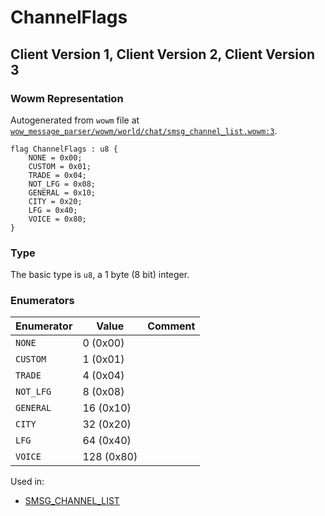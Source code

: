# ChannelFlags

## Client Version 1, Client Version 2, Client Version 3

### Wowm Representation

Autogenerated from `wowm` file at [`wow_message_parser/wowm/world/chat/smsg_channel_list.wowm:3`](https://github.com/gtker/wow_messages/tree/main/wow_message_parser/wowm/world/chat/smsg_channel_list.wowm#L3).

```rust,ignore
flag ChannelFlags : u8 {
    NONE = 0x00;
    CUSTOM = 0x01;
    TRADE = 0x04;
    NOT_LFG = 0x08;
    GENERAL = 0x10;
    CITY = 0x20;
    LFG = 0x40;
    VOICE = 0x80;
}
```
### Type
The basic type is `u8`, a 1 byte (8 bit) integer.
### Enumerators
| Enumerator | Value  | Comment |
| --------- | -------- | ------- |
| `NONE` | 0 (0x00) |  |
| `CUSTOM` | 1 (0x01) |  |
| `TRADE` | 4 (0x04) |  |
| `NOT_LFG` | 8 (0x08) |  |
| `GENERAL` | 16 (0x10) |  |
| `CITY` | 32 (0x20) |  |
| `LFG` | 64 (0x40) |  |
| `VOICE` | 128 (0x80) |  |

Used in:
* [SMSG_CHANNEL_LIST](smsg_channel_list.md)
